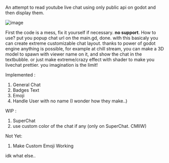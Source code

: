 An attempt to read youtube live chat using only public api on godot and then display them.

![image](https://github.com/Tanuki33/Godot-Youtube-LiveChat/assets/19798079/e87922b7-99a9-45b2-8285-190c2834a47b)

First the code is a mess, fix it yourself if necessary. <b>no support</b>.
How to use? put you popup chat url on the main.gd, done. with this basicaly you can create extreme customizable chat layout.
thanks to power of godot engine anything is possible, for example at chill stream, you can make a 3D model to spawn with viewer name on it, and show the chat in the textbubble. or just make extreme/crazy effect with shader to make you livechat prettier. you imagination is the limit!

Implemented :
1. General Chat
2. Badges Text
3. Emoji
4. Handle User with no name (I wonder how they make..)
   
WIP :
1. SuperChat
2. use custom color of the chat if any (only on SuperChat. CMIIW)

Not Yet:
1. Make Custom Emoji Working

idk what else..
